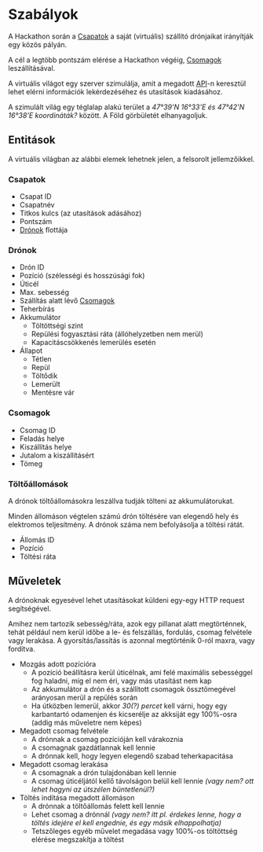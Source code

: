 # Szabályok

A Hackathon során a [Csapatok](#csapatok) a saját (virtuális) szállító drónjaikat irányítják egy közös pályán.

A cél a legtöbb pontszám elérése a Hackathon végéig, [Csomagok](#csomagok) leszállításával.

A virtuális világot egy szerver szimulálja, amit a megadott [API](api.md)-n keresztül lehet elérni információk lekérdezéséhez és utasítások kiadásához.

A szimulált világ egy téglalap alakú terület a *47°39'N 16°33'E és 47°42'N 16°38'E koordináták?* között.
A Föld görbületét elhanyagoljuk.

## Entitások

A virtuális világban az alábbi elemek lehetnek jelen, a felsorolt jellemzőikkel.

### Csapatok

- Csapat ID
- Csapatnév
- Titkos kulcs (az utasítások adásához)
- Pontszám
- [Drónok](#dronok) flottája

### Drónok

- Drón ID
- Pozíció (szélességi és hosszúsági fok)
- Úticél
- Max. sebesség
- Szállítás alatt lévő [Csomagok](#csomagok)
- Teherbírás
- Akkumulátor
    - Töltöttségi szint
    - Repülési fogyasztási ráta (állóhelyzetben nem merül)
    - Kapacitáscsökkenés lemerülés esetén
- Állapot
    - Tétlen
    - Repül
    - Töltődik
    - Lemerült
    - Mentésre vár

### Csomagok

- Csomag ID
- Feladás helye
- Kiszállítás helye
- Jutalom a kiszállításért
- Tömeg

### Töltőállomások

A drónok töltőállomásokra leszállva tudják tölteni az akkumulátorukat.

Minden állomáson végtelen számú drón töltésére van elegendő hely és elektromos teljesítmény.
A drónok száma nem befolyásolja a töltési rátát.

- Állomás ID
- Pozíció
- Töltési ráta

## Műveletek

A drónoknak egyesével lehet utasításokat küldeni egy-egy HTTP request segítségével.

Amihez nem tartozik sebesség/ráta, azok egy pillanat alatt megtörténnek, tehát például nem kerül időbe a le- és felszállás, fordulás, csomag felvétele vagy lerakása.
A gyorsítás/lassítás is azonnal megtörténik 0-ról maxra, vagy fordítva.

- Mozgás adott pozícióra
    - A pozíció beállításra kerül úticélnak, ami felé maximális sebességgel fog haladni, míg el nem éri, vagy más utasítást nem kap
    - Az akkumulátor a drón és a szállított csomagok össztömegével arányosan merül a repülés során
    - Ha útközben lemerül, akkor *30(?) percet* kell várni, hogy egy karbantartó odamenjen és kicserélje az akksiját egy 100%-osra (addig más műveletre nem képes)
- Megadott csomag felvétele
    - A drónnak a csomag pozícióján kell várakoznia
    - A csomagnak gazdátlannak kell lennie
    - A drónnak kell, hogy legyen elegendő szabad teherkapacitása
- Megadott csomag lerakása
    - A csomagnak a drón tulajdonában kell lennie
    - A csomag úticéljától kellő távolságon belül kell lennie *(vagy nem? ott lehet hagyni az útszélen büntetlenül?)*
- Töltés indítása megadott állomáson
    - A drónnak a töltőállomás felett kell lennie
    - Lehet csomag a drónnál *(vagy nem? itt pl. érdekes lenne, hogy a töltés idejére el kell engednie, és egy másik elhappolhatja)*
    - Tetszőleges egyéb művelet megadása vagy 100%-os töltöttség elérése megszakítja a töltést
